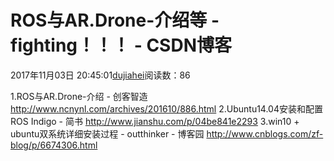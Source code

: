 # ROS与AR.Drone-介绍等 - fighting！！！ - CSDN博客
2017年11月03日 20:45:01[dujiahei](https://me.csdn.net/dujiahei)阅读数：86
                
1.ROS与AR.Drone-介绍 - 创客智造
http://www.ncnynl.com/archives/201610/886.html
2.Ubuntu14.04安装和配置ROS Indigo - 简书
http://www.jianshu.com/p/04be841e2293
3.win10 + ubuntu双系统详细安装过程 - outthinker - 博客园
http://www.cnblogs.com/zf-blog/p/6674306.html
